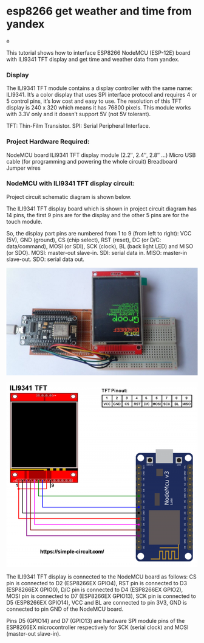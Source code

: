 # esp8266 get weather and time from yandex
e

This tutorial shows how to interface ESP8266 NodeMCU (ESP-12E) board with ILI9341 TFT display and get time and weather data from yandex.

### Display
The ILI9341 TFT module contains a display controller with the same name: ILI9341. It’s a color display that uses SPI interface protocol and requires 4 or 5 control pins, it’s low cost and easy to use.
The resolution of this TFT display is 240 x 320 which means it has 76800 pixels. This module works with 3.3V only and it doesn’t support 5V (not 5V tolerant).

TFT: Thin-Film Transistor.
SPI: Serial Peripheral Interface.

### Project Hardware Required:

NodeMCU board
ILI9341 TFT display module (2.2″, 2.4″, 2.8″ …)
Micro USB cable (for programming and powering the whole circuit)
Breadboard
Jumper wires

###  NodeMCU with ILI9341 TFT display circuit:

Project circuit schematic diagram is shown below.

The ILI9341 TFT display board which is shown in project circuit diagram has 14 pins, the first 9 pins are for the display and the other 5 pins are for the touch module.

So, the display part pins are numbered from 1 to 9 (from left to right): VCC (5V), GND (ground), CS (chip select), RST (reset), DC (or D/C: data/command), MOSI (or SDI), SCK (clock), BL (back light LED) and MISO (or SDO).
MOSI: master-out slave-in.
SDI: serial data in.
MISO: master-in slave-out.
SDO: serial data out.

![ESP8266 NodeMCU ILI9341 TFT display](/nodemcu-ili9341-color-tft-1024x576.jpg)


![display is connected](/esp8266-nodemcu-ili9341-tft-display-768x742.png)

The ILI9341 TFT display is connected to the NodeMCU board as follows:
CS pin is connected to D2 (ESP8266EX GPIO4),
RST pin is connected to D3 (ESP8266EX GPIO0),
D/C pin is connected to D4 (ESP8266EX GPIO2),
MOSI pin is connected to D7 (ESP8266EX GPIO13),
SCK pin is connected to D5 (ESP8266EX GPIO14),
VCC and BL are connected to pin 3V3,
GND is connected to pin GND of the NodeMCU board.

Pins D5 (GPIO14) and D7 (GPIO13) are hardware SPI module pins of the ESP8266EX microcontroller respectively for SCK (serial clock) and MOSI (master-out slave-in).
